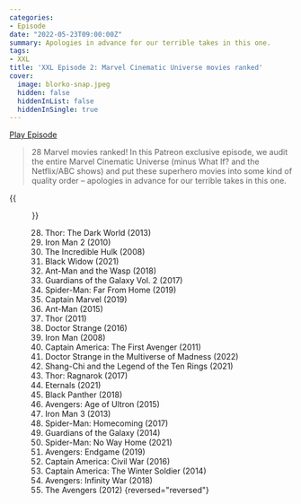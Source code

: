 ```yaml
---
categories:
- Episode
date: "2022-05-23T09:00:00Z"
summary: Apologies in advance for our terrible takes in this one.
tags:
- XXL
title: 'XXL Episode 2: Marvel Cinematic Universe movies ranked'
cover: 
  image: blorko-snap.jpeg
  hidden: false
  hiddenInList: false
  hiddenInSingle: true
---
```


[Play Episode](https://www.patreon.com/posts/xxl-episode-2-66754098)
> 28 Marvel movies ranked! In this Patreon exclusive episode, we audit the entire Marvel Cinematic Universe (minus What If? and the Netflix/ABC shows) and put these superhero movies into some kind of quality order – apologies in advance for our terrible takes in this one.

{{<figure 
    src="blorko-snap.jpeg" 
    caption="Image credit: Alex" 
    alt="Blorko Marvel Snap">}}

28. Thor: The Dark World (2013)
27. Iron Man 2 (2010)
26. The Incredible Hulk (2008)
25. Black Widow (2021)
24. Ant-Man and the Wasp (2018)
23. Guardians of the Galaxy Vol. 2 (2017)
22. Spider-Man: Far From Home (2019)
21. Captain Marvel (2019)
20. Ant-Man (2015)
19. Thor (2011)
18. Doctor Strange (2016)
17. Iron Man (2008)
16. Captain America: The First Avenger (2011)
15. Doctor Strange in the Multiverse of Madness (2022)
14. Shang-Chi and the Legend of the Ten Rings (2021)
13. Thor: Ragnarok (2017)
12. Eternals (2021)
11. Black Panther (2018)
10. Avengers: Age of Ultron (2015)
9. Iron Man 3 (2013)
8. Spider-Man: Homecoming (2017)
7. Guardians of the Galaxy (2014)
6. Spider-Man: No Way Home (2021)
5. Avengers: Endgame (2019)
4. Captain America: Civil War (2016)
3. Captain America: The Winter Soldier (2014)
2. Avengers: Infinity War (2018)
1. The Avengers (2012)
{reversed="reversed"}